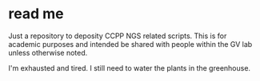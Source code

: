 # read me
Just a repository to deposity CCPP NGS related scripts. This is for academic purposes and intended be shared with people within the GV lab unless otherwise noted.

I'm exhausted and tired.
I still need to water the plants in the greenhouse.
